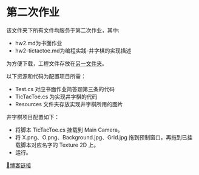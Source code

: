 # 第二次作业

该文件夹下所有文件均服务于第二次作业，其中:
- hw2.md为书面作业
- hw2-tictactoe.md为编程实践-井字棋的实现描述

为方便下载，工程文件存放在[另一文件夹](https://github.com/sherryjw/3D-Computer-Game-Programming/tree/master/Homework2-Project)。

以下资源和代码为配置项目所需：
- Test.cs 对应书面作业简答题第三条的代码
- TicTacToe.cs 为实现井字棋的代码
- Resources 文件夹存放实现井字棋所用的图片

井字棋项目配置如下：
- 将脚本 TicTacToe.cs 挂载到 Main Camera。
- 将 X.png、O.png、Background.jpg、Grid.jpg 拖到预制窗口，再拖到已挂载脚本对应名字的 Texture 2D 上。
- 运行。

[🔗博客链接](https://www.yuque.com/pijiuwujializijun/acorbw/gubg81)
